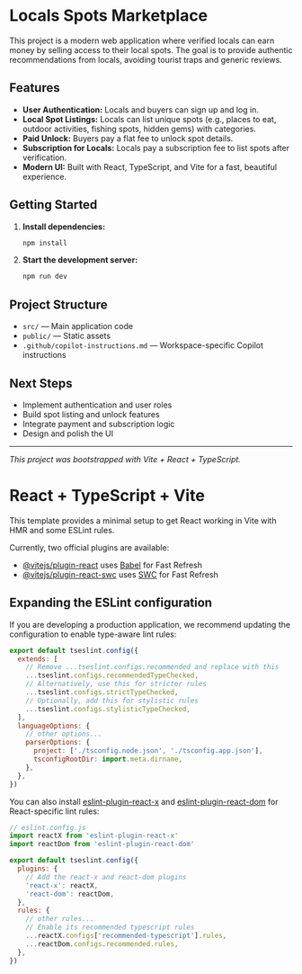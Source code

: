 # Locals Spots Marketplace

This project is a modern web application where verified locals can earn money by selling access to their local spots. The goal is to provide authentic recommendations from locals, avoiding tourist traps and generic reviews.

## Features
- **User Authentication:** Locals and buyers can sign up and log in.
- **Local Spot Listings:** Locals can list unique spots (e.g., places to eat, outdoor activities, fishing spots, hidden gems) with categories.
- **Paid Unlock:** Buyers pay a flat fee to unlock spot details.
- **Subscription for Locals:** Locals pay a subscription fee to list spots after verification.
- **Modern UI:** Built with React, TypeScript, and Vite for a fast, beautiful experience.

## Getting Started

1. **Install dependencies:**
   ```powershell
   npm install
   ```
2. **Start the development server:**
   ```powershell
   npm run dev
   ```

## Project Structure
- `src/` — Main application code
- `public/` — Static assets
- `.github/copilot-instructions.md` — Workspace-specific Copilot instructions

## Next Steps
- Implement authentication and user roles
- Build spot listing and unlock features
- Integrate payment and subscription logic
- Design and polish the UI

---

*This project was bootstrapped with Vite + React + TypeScript.*

# React + TypeScript + Vite

This template provides a minimal setup to get React working in Vite with HMR and some ESLint rules.

Currently, two official plugins are available:

- [@vitejs/plugin-react](https://github.com/vitejs/vite-plugin-react/blob/main/packages/plugin-react) uses [Babel](https://babeljs.io/) for Fast Refresh
- [@vitejs/plugin-react-swc](https://github.com/vitejs/vite-plugin-react/blob/main/packages/plugin-react-swc) uses [SWC](https://swc.rs/) for Fast Refresh

## Expanding the ESLint configuration

If you are developing a production application, we recommend updating the configuration to enable type-aware lint rules:

```js
export default tseslint.config({
  extends: [
    // Remove ...tseslint.configs.recommended and replace with this
    ...tseslint.configs.recommendedTypeChecked,
    // Alternatively, use this for stricter rules
    ...tseslint.configs.strictTypeChecked,
    // Optionally, add this for stylistic rules
    ...tseslint.configs.stylisticTypeChecked,
  ],
  languageOptions: {
    // other options...
    parserOptions: {
      project: ['./tsconfig.node.json', './tsconfig.app.json'],
      tsconfigRootDir: import.meta.dirname,
    },
  },
})
```

You can also install [eslint-plugin-react-x](https://github.com/Rel1cx/eslint-react/tree/main/packages/plugins/eslint-plugin-react-x) and [eslint-plugin-react-dom](https://github.com/Rel1cx/eslint-react/tree/main/packages/plugins/eslint-plugin-react-dom) for React-specific lint rules:

```js
// eslint.config.js
import reactX from 'eslint-plugin-react-x'
import reactDom from 'eslint-plugin-react-dom'

export default tseslint.config({
  plugins: {
    // Add the react-x and react-dom plugins
    'react-x': reactX,
    'react-dom': reactDom,
  },
  rules: {
    // other rules...
    // Enable its recommended typescript rules
    ...reactX.configs['recommended-typescript'].rules,
    ...reactDom.configs.recommended.rules,
  },
})
```

